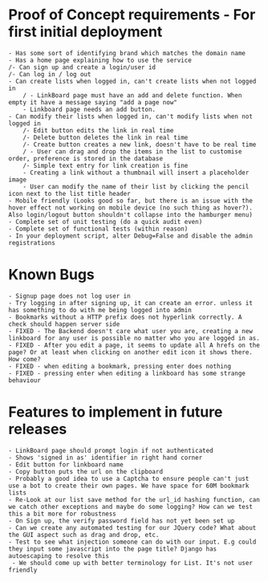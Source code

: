 # Proof of Concept requirements - For first initial deployment
    - Has some sort of identifying brand which matches the domain name
    - Has a home page explaining how to use the service
    /- Can sign up and create a login/user id
    /- Can log in / log out
    - Can create lists when logged in, can't create lists when not logged in
        / - LinkBoard page must have an add and delete function. When empty it have a message saying "add a page now"
        - Linkboard page needs an add button. 
    - Can modify their lists when logged in, can't modify lists when not logged in
        /- Edit button edits the link in real time
        /- Delete button deletes the link in real time
        /- Create button creates a new link, doesn't have to be real time
        / - User can drag and drop the items in the list to customise order, preference is stored in the database
        /- Simple text entry for link creation is fine
        - Creating a link without a thumbnail will insert a placeholder image
        - User can modify the name of their list by clicking the pencil icon next to the list title header
    - Mobile friendly (Looks good so far, but there is an issue with the hover effect not working on mobile device (no such thing as hover?). Also login/logout button shouldn't collapse into the hamburger menu)
    - Complete set of unit testing (do a quick audit even)
    - Complete set of functional tests (within reason)
    - In your deployment script, alter Debug=False and disable the admin registrations

# Known Bugs
    - Signup page does not log user in
    - Try logging in after signing up, it can create an error. unless it has something to do with me being logged into admin 
    - Bookmarks without a HTTP prefix does not hyperlink correctly. A check should happen server side
    - FIXED - The Backend doesn't care what user you are, creating a new linkboard for any user is possible no matter who you are logged in as.
    - FIXED - After you edit a page, it seems to update all A hrefs on the page? Or at least when clicking on another edit icon it shows there. How come? 
    - FIXED - when editing a bookmark, pressing enter does nothing
    - FIXED - pressing enter when editing a linkboard has some strange behaviour


# Features to implement in future releases
    - LinkBoard page should prompt login if not authenticated
    - Shows 'signed in as' identifier in right hand corner
    - Edit button for linkboard name
    - Copy button puts the url on the clipboard
    - Probably a good idea to use a Captcha to ensure people can't just use a bot to create their own pages. We have space for 60M bookmark lists
    - Re-Look at our list save method for the url_id hashing function, can we catch other exceptions and maybe do some logging? How can we test this a bit more for robustness 
    - On Sign up, the verify password field has not yet been set up
    - Can we create any automated testing for our JQuery code? What about the GUI aspect such as drag and drop, etc.
    - Test to see what injection someone can do with our input. E.g could they input some javascript into the page title? Django has autoescaping to resolve this
     - We should come up with better terminology for List. It's not user friendly
